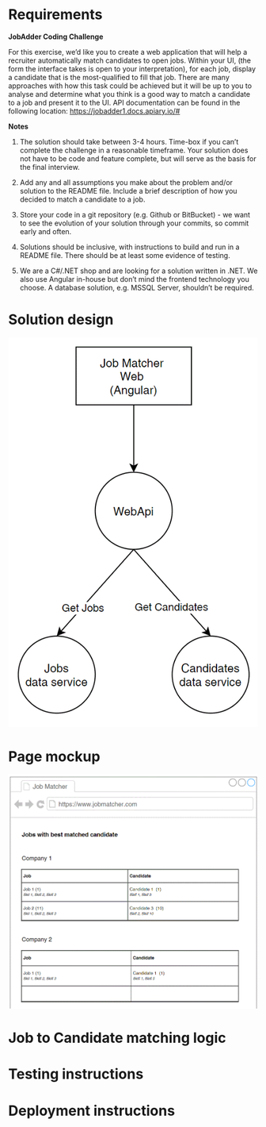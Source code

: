 # Requirements

**JobAdder Coding Challenge**

For this exercise, we’d like you to create a web application that will help a recruiter automatically match candidates to open jobs. 
Within your UI, (the form the interface takes is open to your interpretation), for each job, display a candidate that is the most-qualified to fill that job.
There are many approaches with how this task could be achieved but it will be up to you to analyse and determine what you think is a good way to match a candidate to a job and present it to the UI.
API documentation can be found in the following location: https://jobadder1.docs.apiary.io/# 

**Notes**
1.	The solution should take between 3-4 hours. Time-box if you can’t complete the challenge in a reasonable timeframe. Your solution does not have to be code and feature complete, but will serve as the basis for the final interview.

2.	Add any and all assumptions you make about the problem and/or solution to the README file. Include a brief description of how you decided to match a candidate to a job. 

3.	Store your code in a git repository (e.g. Github or BitBucket) - we want to see the evolution of your solution through your commits, so commit early and often.

4.	Solutions should be inclusive, with instructions to build and run in a README file. There should be at least some evidence of testing.

5.	We are a C#/.NET shop and are looking for a solution written in .NET. We also use Angular in-house but don’t mind the frontend technology you choose. 
A database solution, e.g. MSSQL Server, shouldn’t be required.



# Solution design
![picture](docs/img/solution_design.gif)

# Page mockup
![picture](docs/img/page_mockup.gif)

# Job to Candidate matching logic

# Testing instructions

# Deployment instructions
